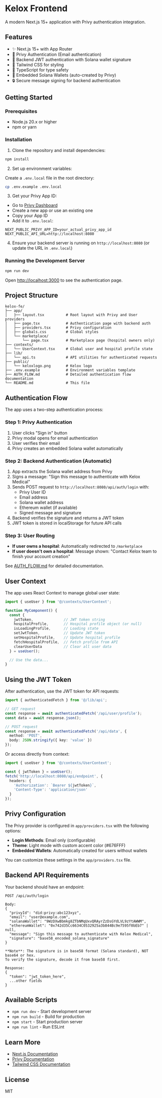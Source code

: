 # Kelox Frontend

A modern Next.js 15+ application with Privy authentication integration.

## Features

- ✨ Next.js 15+ with App Router
- 🔐 Privy Authentication (Email authentication)
- 🔑 Backend JWT authentication with Solana wallet signature
- 🎨 Tailwind CSS for styling
- 💎 TypeScript for type safety
- 💼 Embedded Solana Wallets (auto-created by Privy)
- 🔒 Secure message signing for backend authentication

## Getting Started

### Prerequisites

- Node.js 20.x or higher
- npm or yarn

### Installation

1. Clone the repository and install dependencies:

```bash
npm install
```

2. Set up environment variables:

Create a `.env.local` file in the root directory:

```bash
cp .env.example .env.local
```

3. Get your Privy App ID:

- Go to [Privy Dashboard](https://dashboard.privy.io)
- Create a new app or use an existing one
- Copy your App ID
- Add it to `.env.local`:

```env
NEXT_PUBLIC_PRIVY_APP_ID=your_actual_privy_app_id
NEXT_PUBLIC_API_URL=http://localhost:8080
```

4. Ensure your backend server is running on `http://localhost:8080` (or update the URL in `.env.local`)

### Running the Development Server

```bash
npm run dev
```

Open [http://localhost:3000](http://localhost:3000) to see the authentication page.

## Project Structure

```
kelox-fe/
├── app/
│   ├── layout.tsx          # Root layout with Privy and User providers
│   ├── page.tsx            # Authentication page with backend auth
│   ├── providers.tsx       # Privy configuration
│   ├── globals.css         # Global styles
│   └── marketplace/
│       └── page.tsx        # Marketplace page (hospital owners only)
├── contexts/
│   └── UserContext.tsx     # Global user and hospital profile state
├── lib/
│   └── api.ts              # API utilities for authenticated requests
├── public/
│   └── keloxlogo.png       # Kelox logo
├── .env.example            # Environment variables template
├── AUTH_FLOW.md            # Detailed authentication flow documentation
└── README.md               # This file
```

## Authentication Flow

The app uses a two-step authentication process:

### Step 1: Privy Authentication
1. User clicks "Sign in" button
2. Privy modal opens for email authentication
3. User verifies their email
4. Privy creates an embedded Solana wallet automatically

### Step 2: Backend Authentication (Automatic)
1. App extracts the Solana wallet address from Privy
2. Signs a message: "Sign this message to authenticate with Kelox Medical"
3. Sends POST request to `http://localhost:8080/api/auth/login` with:
   - Privy User ID
   - Email address
   - Solana wallet address
   - Ethereum wallet (if available)
   - Signed message and signature
4. Backend verifies the signature and returns a JWT token
5. JWT token is stored in localStorage for future API calls

### Step 3: User Routing
- **If user owns a hospital**: Automatically redirected to `/marketplace`
- **If user doesn't own a hospital**: Message shown: "Contact Kelox team to finish your account creation"

See [AUTH_FLOW.md](./AUTH_FLOW.md) for detailed documentation.

## User Context

The app uses React Context to manage global user state:

```typescript
import { useUser } from '@/contexts/UserContext';

function MyComponent() {
  const { 
    jwtToken,              // JWT token string
    hospitalProfile,       // Hospital profile object (or null)
    isLoadingProfile,      // Loading state
    setJwtToken,           // Update JWT token
    setHospitalProfile,    // Update hospital profile
    fetchHospitalProfile,  // Fetch profile from API
    clearUserData          // Clear all user data
  } = useUser();

  // Use the data...
}
```

## Using the JWT Token

After authentication, use the JWT token for API requests:

```typescript
import { authenticatedFetch } from '@/lib/api';

// GET request
const response = await authenticatedFetch('/api/user/profile');
const data = await response.json();

// POST request
const response = await authenticatedFetch('/api/data', {
  method: 'POST',
  body: JSON.stringify({ key: 'value' })
});
```

Or access directly from context:

```typescript
import { useUser } from '@/contexts/UserContext';

const { jwtToken } = useUser();
fetch('http://localhost:8080/api/endpoint', {
  headers: {
    'Authorization': `Bearer ${jwtToken}`,
    'Content-Type': 'application/json'
  }
});
```

## Privy Configuration

The Privy provider is configured in `app/providers.tsx` with the following options:

- **Login Methods**: Email only (configurable)
- **Theme**: Light mode with custom accent color (#676FFF)
- **Embedded Wallets**: Automatically created for users without wallets

You can customize these settings in the `app/providers.tsx` file.

## Backend API Requirements

Your backend should have an endpoint:

```
POST /api/auth/login

Body:
{
  "privyId": "did:privy:abc123xyz",
  "email": "user@example.com",
  "solanaWallet": "9WzDXwBbmkg8ZTbNMqUxvQRAyrZzDsGYdLVL9zYtAWWM",
  "ethereumWallet": "0x742d35Cc6634C0532925a3b844Bc9e7595f0bEb7" | null,
  "message": "Sign this message to authenticate with Kelox Medical",
  "signature": "base58_encoded_solana_signature"
}

**Note**: The signature is in base58 format (Solana standard), NOT base64 or hex.
To verify the signature, decode it from base58 first.

Response:
{
  "token": "jwt_token_here",
  ...other fields
}
```

## Available Scripts

- `npm run dev` - Start development server
- `npm run build` - Build for production
- `npm start` - Start production server
- `npm run lint` - Run ESLint

## Learn More

- [Next.js Documentation](https://nextjs.org/docs)
- [Privy Documentation](https://docs.privy.io)
- [Tailwind CSS Documentation](https://tailwindcss.com/docs)

## License

MIT
